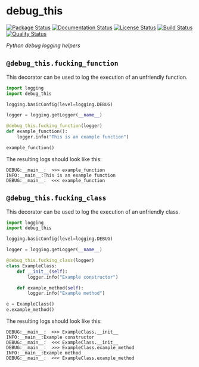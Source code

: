 # debug_this

[![Package Status][package-badge]][package-link]
[![Documentation Status][documentation-badge]][documentation-link]
[![License Status][license-badge]][license-link]
[![Build Status][build-badge]][build-link]
[![Quality Status][pre-commit-badge]][pre-commit-link]

*Python debug logging helpers*

## `@debug_this.fucking_function`

This decorator can be used to log the execution of an unfriendly function.
```python
import logging
import debug_this

logging.basicConfig(level=logging.DEBUG)

logger = logging.getLogger(__name__)

@debug_this.fucking_function(logger)
def example_function():
    logger.info("This is an example function")

example_function()
```

The resulting logs should look like this:
```
DEBUG:__main__:  >>> example_function
INFO:__main__:This is an example function
DEBUG:__main__:  <<< example_function
```

## `@debug_this.fucking_class`

This decorator can be used to log the execution of an unfriendly class.
```python
import logging
import debug_this

logging.basicConfig(level=logging.DEBUG)

logger = logging.getLogger(__name__)

@debug_this.fucking_class(logger)
class ExampleClass:
    def __init__(self):
        logger.info("Example constructor")

    def example_method(self):
        logger.info("Example method")

e = ExampleClass()
e.example_method()
```

The resulting logs should look like this:
```
DEBUG:__main__:  >>> ExampleClass.__init__
INFO:__main__:Example constructor
DEBUG:__main__:  <<< ExampleClass.__init__
DEBUG:__main__:  >>> ExampleClass.example_method
INFO:__main__:Example method
DEBUG:__main__:  <<< ExampleClass.example_method
```

[package-badge]: https://img.shields.io/pypi/v/debug-this
[package-link]: https://pypi.org/project/debug-this
[documentation-badge]: https://img.shields.io/readthedocs/python-debug-this
[documentation-link]: https://python-debug-this.readthedocs.io/en/latest
[license-badge]: https://img.shields.io/github/license/jmlemetayer/python-debug-this
[license-link]: https://github.com/jmlemetayer/python-debug-this/blob/main/LICENSE.md
[build-badge]: https://img.shields.io/github/workflow/status/jmlemetayer/python-debug-this/python-debug-this/main
[build-link]: https://github.com/jmlemetayer/python-debug-this/actions
[pre-commit-badge]: https://results.pre-commit.ci/badge/github/jmlemetayer/python-debug-this/main.svg
[pre-commit-link]: https://results.pre-commit.ci/latest/github/jmlemetayer/python-debug-this/main
